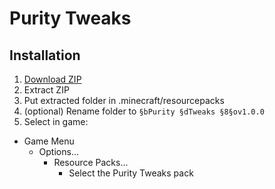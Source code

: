 # Purity Tweaks
## Installation
1. [Download ZIP](https://github.com/Epikest/purity-tweaks/archive/refs/heads/main.zip)
2. Extract ZIP
3. Put extracted folder in .minecraft/resourcepacks
4. (optional) Rename folder to `§bPurity §dTweaks §8§ov1.0.0`
5. Select in game:
  * Game Menu
    * Options...
      * Resource Packs...
        * Select the Purity Tweaks pack
